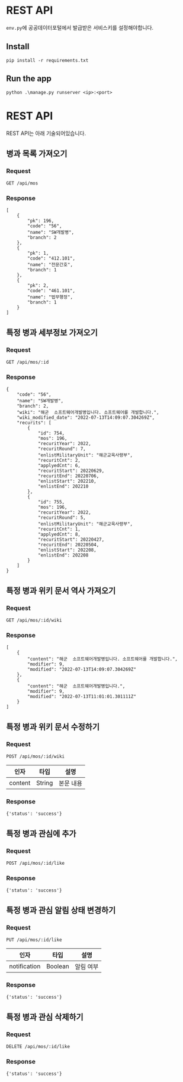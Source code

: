 # REST API

`env.py`에 공공데이터포털에서 발급받은 서비스키를 설정해야합니다.

## Install

    pip install -r requirements.txt

## Run the app

    python .\manage.py runserver <ip>:<port>

# REST API

REST API는 아래 기술되어있습니다.

## 병과 목록 가져오기

### Request

`GET /api/mos`

### Response

    [
        {
            "pk": 196,
            "code": "56",
            "name": "SW개발병",
            "branch": 2
        },
        {
            "pk": 1,
            "code": "412.101",
            "name": "전문간호",
            "branch": 1
        },
        {
            "pk": 2,
            "code": "461.101",
            "name": "법무행정",
            "branch": 1
        }
    ]

## 특정 병과 세부정보 가져오기

### Request

`GET /api/mos/:id`

### Response

    {
        "code": "56",
        "name": "SW개발병",
        "branch": 2,
        "wiki": "해군  소프트웨어개발병입니다. 소프트웨어를 개발합니다.",
        "wiki_modified_date": "2022-07-13T14:09:07.304269Z",
        "recurits": [
            {
                "id": 754,
                "mos": 196,
                "recuritYear": 2022,
                "recuritRound": 7,
                "enlistMilitaryUnit": "해군교육사령부",
                "recuritCnt": 2,
                "applyedCnt": 6,
                "recuritStart": 20220629,
                "recuritEnd": 20220706,
                "enlistStart": 202210,
                "enlistEnd": 202210
            },
            {
                "id": 755,
                "mos": 196,
                "recuritYear": 2022,
                "recuritRound": 5,
                "enlistMilitaryUnit": "해군교육사령부",
                "recuritCnt": 1,
                "applyedCnt": 8,
                "recuritStart": 20220427,
                "recuritEnd": 20220504,
                "enlistStart": 202208,
                "enlistEnd": 202208
            }
        ]
    }

## 특정 병과 위키 문서 역사 가져오기

### Request

`GET /api/mos/:id/wiki`

### Response

    [
        {
            "content": "해군  소프트웨어개발병입니다. 소프트웨어를 개발합니다.",
            "modifier": 9,
            "modified": "2022-07-13T14:09:07.304269Z"
        },
        {
            "content": "해군  소프트웨어개발병입니다.",
            "modifier": 9,
            "modified": "2022-07-13T11:01:01.301111Z"
        }
    ]

## 특정 병과 위키 문서 수정하기

### Request

`POST /api/mos/:id/wiki`

|인자|타입|설명|
|----|---|---|
|content|String|본문 내용|

### Response

    {'status': 'success'}


## 특정 병과 관심에 추가

### Request

`POST /api/mos/:id/like`

### Response

    {'status': 'success'}

## 특정 병과 관심 알림 상태 변경하기

### Request

`PUT /api/mos/:id/like`

|인자|타입|설명|
|----|---|---|
|notification|Boolean|알림 여부|

### Response

    {'status': 'success'}

## 특정 병과 관심 삭제하기

### Request

`DELETE /api/mos/:id/like`

### Response

    {'status': 'success'}

